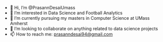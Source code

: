 - 👋 Hi, I’m @PrasannDesaiUmass
- 👀 I’m interested in Data Science and Football Analytics
- 🌱 I’m currently pursuing my masters in Computer Science at UMass Amherst
- 💞️ I’m looking to collaborate on anything related to data science projects
- 📫 How to reach me: prasanndesai94@gmail.com

<!---
PrasannDesaiUmass/PrasannDesaiUmass is a ✨ special ✨ repository because its `README.md` (this file) appears on your GitHub profile.
You can click the Preview link to take a look at your changes.
--->
